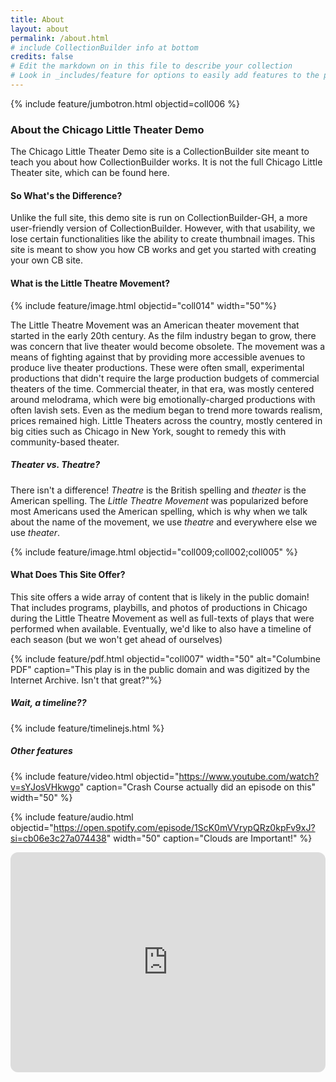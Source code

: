 ```yaml
---
title: About
layout: about
permalink: /about.html
# include CollectionBuilder info at bottom
credits: false
# Edit the markdown on in this file to describe your collection
# Look in _includes/feature for options to easily add features to the page
---
```

{% include feature/jumbotron.html objectid=coll006 %}

### About the Chicago Little Theater Demo

The Chicago Little Theater Demo site is a CollectionBuilder site meant to teach you about how CollectionBuilder works. It is not the full Chicago Little Theater site, which can be found here.

#### So What's the Difference?

Unlike the full site, this demo site is run on CollectionBuilder-GH, a more user-friendly version of CollectionBuilder. However, with that usability, we lose certain functionalities like the ability to create thumbnail images. This site is meant to show you how CB works and get you started with creating your own CB site.

#### What is the Little Theatre Movement?

{% include feature/image.html objectid="coll014" width="50"%}

The Little Theatre Movement was an American theater movement that started in the early 20th century. As the film industry began to grow, there was concern that live theater would become obsolete. The movement was a means of fighting against that by providing more accessible avenues to produce live theater productions. These were often small, experimental productions that didn't require the large production budgets of commercial theaters of the time. Commercial theater, in that era, was mostly centered around melodrama, which were big emotionally-charged productions with often lavish sets. Even as the medium began to trend more towards realism, prices remained high. Little Theaters across the country, mostly centered in big cities such as Chicago in New York, sought to remedy this with community-based theater.
##### Theater vs. Theatre?

There isn't a difference! *Theatre* is the British spelling and *theater* is the American spelling. The *Little Theatre Movement* was popularized before most Americans used the American spelling, which is why when we talk about the name of the movement, we use *theatre* and everywhere else we use *theater*.

{% include feature/image.html objectid="coll009;coll002;coll005" %}

#### What Does This Site Offer?

This site offers a wide array of content that is likely in the public domain! That includes programs, playbills, and photos of productions in Chicago during the Little Theatre Movement as well as full-texts of plays that were performed when available. Eventually, we'd like to also have a timeline of each season (but we won't get ahead of ourselves)

{% include feature/pdf.html objectid="coll007" width="50" alt="Columbine PDF" caption="This play is in the public domain and was digitized by the Internet Archive. Isn't that great?"%}

##### Wait, a timeline??
{% include feature/timelinejs.html %}

##### Other features

{% include feature/video.html objectid="https://www.youtube.com/watch?v=sYJosVHkwgo" caption="Crash Course actually did an episode on this" width="50" %}

{% include feature/audio.html objectid="https://open.spotify.com/episode/1ScK0mVVrypQRz0kpFv9xJ?si=cb06e3c27a074438" width="50" caption="Clouds are Important!" %}

<iframe data-testid="embed-iframe" style="border-radius:12px" src="https://open.spotify.com/embed/episode/1ScK0mVVrypQRz0kpFv9xJ?utm_source=generator" width="100%" height="352" frameBorder="0" allowfullscreen="" allow="autoplay; clipboard-write; encrypted-media; fullscreen; picture-in-picture" loading="lazy"></iframe>